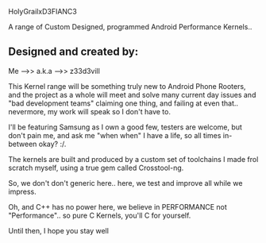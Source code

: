 HolyGrailxD3FIANC3

A range of Custom Designed, programmed Android Performance Kernels.. 

Designed and created by:
----------------------------------------

Me
   -->> 
         a.k.a
                -->> 
                      z33d3vill

This Kernel range will be something truly new to Android Phone Rooters, and the project as a whole will meet and solve many current day issues and "bad development teams" claiming one thing, and failing at even that.. nevermore, my work will speak so I don't have to. 

I'll be featuring Samsung as I own a good few, testers are welcome, but don't pain me, and ask me "when when" I have a life, so all times in-between okay? :/. 

The kernels are built and produced by a custom set of toolchains I made frol scratch myself, using a true gem called Crosstool-ng. 

So, we don't don't generic here.. here, we test and improve all while we impress.

Oh, and C++ has no power here, we believe in PERFORMANCE not "Performance".. so pure C Kernels, you'll C for yourself. 

Until then, I hope you stay well
